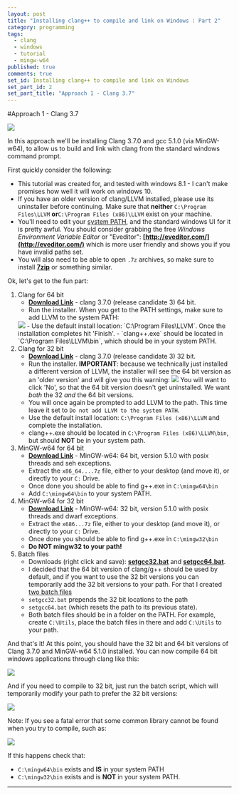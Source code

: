 ```yaml
---
layout: post
title: "Installing clang++ to compile and link on Windows : Part 2"
category: programming
tags: 
  - clang
  - windows
  - tutorial
  - mingw-w64
published: true
comments: true
set_id: Installing clang++ to compile and link on Windows
set_part_id: 2
set_part_title: "Approach 1 - Clang 3.7"
---
```



#Approach 1 - Clang 3.7

<img src=http://i.imgur.com/UXbYbAO.png />

In this approach we'll be installing Clang 3.7.0 and gcc 5.1.0 (via MinGW-w64), to allow us to build and link with clang from the standard windows command prompt.

<!-- more -->

First quickly consider the following:

- This tutorial was created for, and tested with windows 8.1 - I can't make promises how well it will work on windows 10.
- If you have an older version of clang/LLVM installed, please use its uninstaller before continuing. Make sure that **neither** `C:\Program Files\LLVM` **or**`C:\Program Files (x86)\LLVM` exist on your machine.
- You'll need to edit your [system PATH](http://www.computerhope.com/issues/ch000549.htm), and the standard windows UI for it is pretty awful. You should consider grabbing the free *Windows Environment Variable Editor* or "Eveditor": **[http://eveditor.com/](http://eveditor.com/)** which is more user friendly and shows you if you have invalid paths set.
- You will also need to be able to open `.7z` archives, so make sure to install **[7zip](http://www.7-zip.org/)** or something similar.


Ok, let's get to the fun part:

1. Clang for 64 bit
    - **[Download Link](http://llvm.org/pre-releases/3.7.0/rc3/LLVM-3.7.0-rc3-win64.exe)** - clang 3.7.0 (release candidate 3) 64 bit.
    - Run the installer. When you get to the PATH settings, make sure to add LLVM to the system PATH:
    <img src=http://i.imgur.com/AIjaxKk.png />
    - Use the default install location: `C:\Program Files\LLVM`. Once the installation completes hit 'Finish'.
    - `clang++.exe` should be located in `C:\Program Files\LLVM\bin`, which should be in your system PATH.
2. Clang for 32 bit
    - **[Download Link](http://llvm.org/pre-releases/3.7.0/rc3/LLVM-3.7.0-rc3-win32.exe)** - clang 3.7.0 (release candidate 3) 32 bit.
    - Run the installer. **IMPORTANT**: because we technically just installed a different version of LLVM, the installer will see the 64 bit version as an 'older version' and will give you this warning:
        <img src="http://i.imgur.com/TcfUY3b.png" />
        You will want to click 'No', so that the 64 bit version doesn't get uninstalled. We want *both* the 32 *and* the 64 bit versions.
    - You will once again be prompted to add LLVM to the path. This time leave it set to `Do not add LLVM to the system PATH`.
    - Use the default install location: `C:\Program Files (x86)\LLVM` and complete the installation.
    - clang++.exe should be located in `C:\Program Files (x86)\LLVM\bin`, but should **NOT** be in your system path.
3. MinGW-w64 for 64 bit
    - **[Download Link](http://sourceforge.net/projects/mingw-w64/files/Toolchains%20targetting%20Win64/Personal%20Builds/mingw-builds/5.1.0/threads-posix/seh/x86_64-5.1.0-release-posix-seh-rt_v4-rev0.7z/download)** - MinGW-w64: 64 bit, version 5.1.0 with posix threads and seh exceptions.
    - Extract the `x86_64....7z` file, either to your desktop (and move it), or directly to your `C:` Drive.
    - Once done you should be able to find g++.exe in `C:\mingw64\bin`
    - Add `C:\mingw64\bin` to your system PATH.
4. MinGW-w64 for 32 bit
    - **[Download Link](http://sourceforge.net/projects/mingw-w64/files/Toolchains%20targetting%20Win32/Personal%20Builds/mingw-builds/5.1.0/threads-posix/dwarf/i686-5.1.0-release-posix-dwarf-rt_v4-rev0.7z/download)** -  MinGW-w64: 32 bit, version 5.1.0 with posix threads and dwarf exceptions.
    - Extract the `x686...7z` file, either to your desktop (and move it), or directly to your `C:` Drive.
    - Once done you should be able to find g++.exe in `C:\mingw32\bin`
    - **Do NOT mingw32 to your path!**
5. Batch files
    - Downloads (right click and save): **[setgcc32.bat](https://gist.github.com/JohannesMP/1e7ed200367460255971/raw/61be418a184e6c0ab0ef36d07c5552d38a5670cf/setgcc32.bat)** and **[setgcc64.bat](https://gist.github.com/JohannesMP/1e7ed200367460255971/raw/61be418a184e6c0ab0ef36d07c5552d38a5670cf/setgcc64.bat)**.
    - I decided that the 64 bit version of clang/g++ should be used by default, and if you want to use the 32 bit versions you can temporarily add the 32 bit versions to your path. For that I created [two batch files](https://gist.github.com/JohannesMP/1e7ed200367460255971)
    - `setgcc32.bat` prepends the 32 bit locations to the path
    - `setgcc64.bat` (which resets the path to its previous state).
    - Both batch files should be in a folder on the PATH. For example, create `C:\Utils`, place the batch files in there and add `C:\Utils` to your path.
    
And that's it! At this point, you should have the 32 bit and 64 bit versions of Clang 3.7.0 and MinGW-w64 5.1.0 installed. You can now compile 64 bit windows applications through clang like this:
  
  <img src="http://i.imgur.com/ZbQGQgT.png" />

And if you need to compile to 32 bit, just run the batch script, which will temporarily modify your path to prefer the 32 bit versions:

  <img src="http://i.imgur.com/hh0dRO2.png" />
  

Note: If you see a fatal error that some common library cannot be found when you try to compile, such as:

  <img src=http://i.imgur.com/UNerbDA.png />
    
If this happens check that:

  - `C:\mingw64\bin` exists and **IS** in your system PATH
  - `C:\mingw32\bin` exists and is **NOT** in your system PATH.









----
